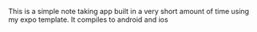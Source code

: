 This is a simple note taking app built in a very short amount of time using my expo template. It compiles to android and ios
